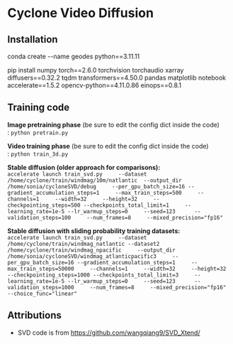 # Cyclone Video Diffusion

## Installation

conda create --name geodes python==3.11.11

pip install numpy torch==2.6.0 torchvision torchaudio xarray diffusers==0.32.2 tqdm transformers==4.50.0 pandas matplotlib notebook accelerate==1.5.2 opencv-python==4.11.0.86 einops==0.8.1

## Training code

**Image pretraining phase** (be sure to edit the config dict inside the code)<br>:
```python pretrain.py```

**Video training phase** (be sure to edit the config dict inside the code)<br>:
```python train_3d.py```

**Stable diffusion (older approach for comparisons):** <br>
```accelerate launch train_svd.py     --dataset /home/cyclone/train/windmag/10m/natlantic  --output_dir /home/sonia/cycloneSVD/debug     --per_gpu_batch_size=16 --gradient_accumulation_steps=1     --max_train_steps=500     --channels=1     --width=32     --height=32     --checkpointing_steps=500 --checkpoints_total_limit=1     --learning_rate=1e-5 --lr_warmup_steps=0     --seed=123      --validation_steps=100     --num_frames=8     --mixed_precision="fp16" ```

**Stable diffusion with sliding probability training datasets:**<br>
```accelerate launch train_svd.py     --dataset /home/cyclone/train/windmag_natlantic --dataset2 /home/cyclone/train/windmag_npacific     --output_dir /home/sonia/cycloneSVD/windmag_atlanticpacific3     --per_gpu_batch_size=16 --gradient_accumulation_steps=1     --max_train_steps=50000     --channels=1     --width=32     --height=32     --checkpointing_steps=1000 --checkpoints_total_limit=3     --learning_rate=1e-5 --lr_warmup_steps=0     --seed=123      --validation_steps=1000     --num_frames=8     --mixed_precision="fp16" --choice_func="linear"```


## Attributions

- SVD code is from https://github.com/wangqiang9/SVD_Xtend/
